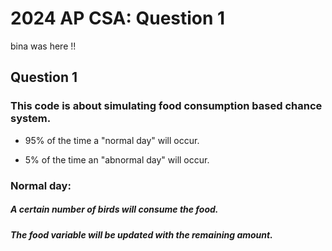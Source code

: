 # 2024 AP CSA: Question 1
bina was here !!
## Question 1

### This code is about simulating food consumption based chance system.
  -  95% of the time a "normal day" will occur. 
  +  5% of the time an "abnormal day" will occur.

### Normal day:
##### A certain number of birds will consume the food.
##### The food variable will be updated with the remaining amount.

## 
